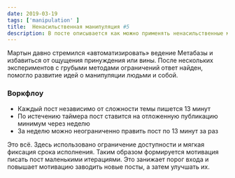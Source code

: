```yaml
---
date: 2019-03-19
tags: ['manipulation' ]
title:  Ненасильственная манипуляция #5
description: В посте описывается как можно применять ненасильственные методы по отношению к себе чтобы вести канал/паблик/блог на постоянной основе.
---
```

Мартын давно стремился «автоматизировать» ведение Метабазы и избавиться от ощущения принуждения или вины. После нескольких экспериментов с грубыми методами ограничений ответ найден, помогло развитие идей о манипуляции людьми и собой.

### Воркфлоу

- Каждый пост независимо от сложности темы пишется 13 минут
- По истечению таймера пост ставится на отложенную публикацию минимум через неделю
- За неделю можно неограниченно править пост по 13 минут за раз

Это всё. Здесь использовано ограничение доступности и мягкая фиксация срока исполнения.
Таким образом формируется мотивация писать пост маленькими итерациями. Это занижает порог входа и повышает мотивацию заводить новые посты, а затем улучшать их.
